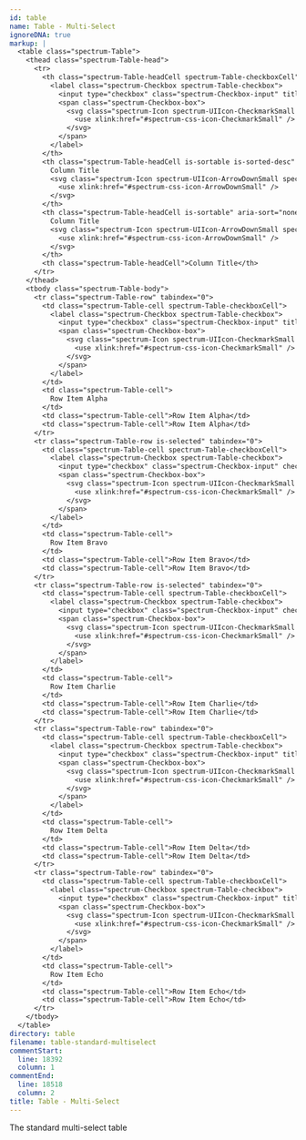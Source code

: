 ```yaml
---
id: table
name: Table - Multi-Select
ignoreDNA: true
markup: |
  <table class="spectrum-Table">
    <thead class="spectrum-Table-head">
      <tr>
        <th class="spectrum-Table-headCell spectrum-Table-checkboxCell">
          <label class="spectrum-Checkbox spectrum-Table-checkbox">
            <input type="checkbox" class="spectrum-Checkbox-input" title="Select All">
            <span class="spectrum-Checkbox-box">
              <svg class="spectrum-Icon spectrum-UIIcon-CheckmarkSmall spectrum-Checkbox-checkmark" focusable="false" aria-hidden="true">
                <use xlink:href="#spectrum-css-icon-CheckmarkSmall" />
              </svg>
            </span>
          </label>
        </th>
        <th class="spectrum-Table-headCell is-sortable is-sorted-desc" aria-sort="descending" tabindex="0">
          Column Title
          <svg class="spectrum-Icon spectrum-UIIcon-ArrowDownSmall spectrum-Table-sortedIcon" focusable="false" aria-hidden="true">
            <use xlink:href="#spectrum-css-icon-ArrowDownSmall" />
          </svg>
        </th>
        <th class="spectrum-Table-headCell is-sortable" aria-sort="none" tabindex="0">
          Column Title
          <svg class="spectrum-Icon spectrum-UIIcon-ArrowDownSmall spectrum-Table-sortedIcon" focusable="false" aria-hidden="true">
            <use xlink:href="#spectrum-css-icon-ArrowDownSmall" />
          </svg>
        </th>
        <th class="spectrum-Table-headCell">Column Title</th>
      </tr>
    </thead>
    <tbody class="spectrum-Table-body">
      <tr class="spectrum-Table-row" tabindex="0">
        <td class="spectrum-Table-cell spectrum-Table-checkboxCell">
          <label class="spectrum-Checkbox spectrum-Table-checkbox">
            <input type="checkbox" class="spectrum-Checkbox-input" title="Select">
            <span class="spectrum-Checkbox-box">
              <svg class="spectrum-Icon spectrum-UIIcon-CheckmarkSmall spectrum-Checkbox-checkmark" focusable="false" aria-hidden="true">
                <use xlink:href="#spectrum-css-icon-CheckmarkSmall" />
              </svg>
            </span>
          </label>
        </td>
        <td class="spectrum-Table-cell">
          Row Item Alpha
        </td>
        <td class="spectrum-Table-cell">Row Item Alpha</td>
        <td class="spectrum-Table-cell">Row Item Alpha</td>
      </tr>
      <tr class="spectrum-Table-row is-selected" tabindex="0">
        <td class="spectrum-Table-cell spectrum-Table-checkboxCell">
          <label class="spectrum-Checkbox spectrum-Table-checkbox">
            <input type="checkbox" class="spectrum-Checkbox-input" checked title="Select">
            <span class="spectrum-Checkbox-box">
              <svg class="spectrum-Icon spectrum-UIIcon-CheckmarkSmall spectrum-Checkbox-checkmark" focusable="false" aria-hidden="true">
                <use xlink:href="#spectrum-css-icon-CheckmarkSmall" />
              </svg>
            </span>
          </label>
        </td>
        <td class="spectrum-Table-cell">
          Row Item Bravo
        </td>
        <td class="spectrum-Table-cell">Row Item Bravo</td>
        <td class="spectrum-Table-cell">Row Item Bravo</td>
      </tr>
      <tr class="spectrum-Table-row is-selected" tabindex="0">
        <td class="spectrum-Table-cell spectrum-Table-checkboxCell">
          <label class="spectrum-Checkbox spectrum-Table-checkbox">
            <input type="checkbox" class="spectrum-Checkbox-input" checked title="Select">
            <span class="spectrum-Checkbox-box">
              <svg class="spectrum-Icon spectrum-UIIcon-CheckmarkSmall spectrum-Checkbox-checkmark" focusable="false" aria-hidden="true">
                <use xlink:href="#spectrum-css-icon-CheckmarkSmall" />
              </svg>
            </span>
          </label>
        </td>
        <td class="spectrum-Table-cell">
          Row Item Charlie
        </td>
        <td class="spectrum-Table-cell">Row Item Charlie</td>
        <td class="spectrum-Table-cell">Row Item Charlie</td>
      </tr>
      <tr class="spectrum-Table-row" tabindex="0">
        <td class="spectrum-Table-cell spectrum-Table-checkboxCell">
          <label class="spectrum-Checkbox spectrum-Table-checkbox">
            <input type="checkbox" class="spectrum-Checkbox-input" title="Select">
            <span class="spectrum-Checkbox-box">
              <svg class="spectrum-Icon spectrum-UIIcon-CheckmarkSmall spectrum-Checkbox-checkmark" focusable="false" aria-hidden="true">
                <use xlink:href="#spectrum-css-icon-CheckmarkSmall" />
              </svg>
            </span>
          </label>
        </td>
        <td class="spectrum-Table-cell">
          Row Item Delta
        </td>
        <td class="spectrum-Table-cell">Row Item Delta</td>
        <td class="spectrum-Table-cell">Row Item Delta</td>
      </tr>
      <tr class="spectrum-Table-row" tabindex="0">
        <td class="spectrum-Table-cell spectrum-Table-checkboxCell">
          <label class="spectrum-Checkbox spectrum-Table-checkbox">
            <input type="checkbox" class="spectrum-Checkbox-input" title="Select">
            <span class="spectrum-Checkbox-box">
              <svg class="spectrum-Icon spectrum-UIIcon-CheckmarkSmall spectrum-Checkbox-checkmark" focusable="false" aria-hidden="true">
                <use xlink:href="#spectrum-css-icon-CheckmarkSmall" />
              </svg>
            </span>
          </label>
        </td>
        <td class="spectrum-Table-cell">
          Row Item Echo
        </td>
        <td class="spectrum-Table-cell">Row Item Echo</td>
        <td class="spectrum-Table-cell">Row Item Echo</td>
      </tr>
    </tbody>
  </table>
directory: table
filename: table-standard-multiselect
commentStart:
  line: 18392
  column: 1
commentEnd:
  line: 18518
  column: 2
title: Table - Multi-Select
---
```

The standard multi-select table